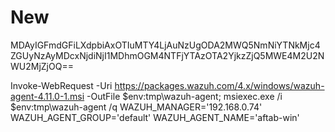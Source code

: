 # New


MDAyIGFmdGFiLXdpbiAxOTIuMTY4LjAuNzUgODA2MWQ5NmNiYTNkMjc4ZGUyNzAyMDcxNjdiNjI1MDhmOGM4NTFjYTAzOTA2YjkzZjQ5MWE4M2U2NWU2MjZjOQ==
 
Invoke-WebRequest -Uri https://packages.wazuh.com/4.x/windows/wazuh-agent-4.11.0-1.msi -OutFile $env:tmp\wazuh-agent; msiexec.exe /i $env:tmp\wazuh-agent /q WAZUH_MANAGER='192.168.0.74' WAZUH_AGENT_GROUP='default' WAZUH_AGENT_NAME='aftab-win'
 
